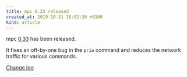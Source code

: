 ```yaml
---
title: mpc 0.33 released
created_at: 2019-10-31 16:02:36 +0100
kind: article
---
```


mpc [0.33](http://www.musicpd.org/download/mpc/0/mpc-0.33.tar.xz) has
been released.

It fixes an off-by-one bug in the `prio` command and reduces the
network traffic for various commands.

[Change log](https://raw.githubusercontent.com/MusicPlayerDaemon/MPD/v0.33/NEWS)
